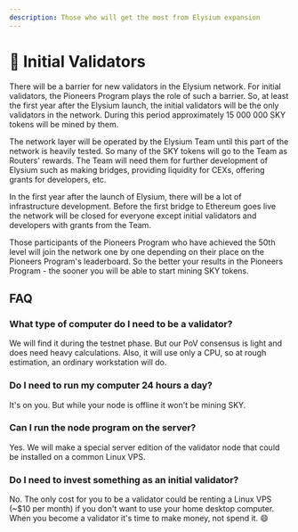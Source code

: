 ```yaml
---
description: Those who will get the most from Elysium expansion
---
```


# 🎁 Initial Validators

There will be a barrier for new validators in the Elysium network. For initial validators, the Pioneers Program plays the role of such a barrier. So, at least the first year after the Elysium launch, the initial validators will be the only validators in the network. During this period approximately 15 000 000 SKY tokens will be mined by them.&#x20;

The network layer will be operated by the Elysium Team until this part of the network is heavily tested. So many of the SKY tokens will go to the Team as Routers' rewards. The Team will need them for further development of Elysium such as making bridges, providing liquidity for CEXs, offering grants for developers, etc.

In the first year after the launch of Elysium, there will be a lot of infrastructure development. Before the first bridge to Ethereum goes live the network will be closed for everyone except initial validators and developers with grants from the Team.

Those participants of the Pioneers Program who have achieved the 50th level will join the network one by one depending on their place on the Pioneers Program's leaderboard. So the better your results in the Pioneers Program - the sooner you will be able to start mining SKY tokens.

## FAQ

### What type of computer do I need to be a validator?

We will find it during the testnet phase. But our PoV consensus is light and does need heavy calculations. Also, it will use only a CPU, so at rough estimation, an ordinary workstation will do.

### Do I need to run my computer 24 hours a day?

It's on you. But while your node is offline it won't be mining SKY.&#x20;

### Can I run the node program on the server?

Yes. We will make a special server edition of the validator node that could be installed on a common Linux VPS.

### Do I need to invest something as an initial validator?

No. The only cost for you to be a validator could be renting a Linux VPS (\~$10 per month) if you don't want to use your home desktop computer. When you become a validator it's time to make money, not spend it. :smile:
